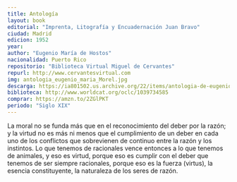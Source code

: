 ```yaml
---
title: Antología
layout: book
editorial: "Imprenta, Litografía y Encuadernación Juan Bravo"
ciudad: Madrid
edicion: 1952
year: 
author: "Eugenio María de Hostos"
nacionalidad: Puerto Rico
repositorio: "Biblioteca Virtual Miguel de Cervantes"
repurl: http://www.cervantesvirtual.com
img: antologia_eugenio_maria_Morel.jpg
descarga: https://ia801502.us.archive.org/22/items/antologia-de-eugenio-maria-de-hostos/Antolog%C3%ADa%20de%20Eugenio%20Mar%C3%ADa%20de%20Hostos.pdf
biblioteca: http://www.worldcat.org/oclc/1039734585
comprar: https://amzn.to/2ZGlPKT
periodo: "Siglo XIX"
---
```

 

La moral no se funda más que en el reconocimiento del deber por la razón; y la virtud no es más ni menos que el cumplimiento de un deber en cada uno de los conflictos que sobrevienen de continuo entre la razón y los instintos. Lo que tenemos de racionales vence entonces a lo que tenemos de animales, y eso es virtud, porque eso es cumplir con el deber que tenemos de ser siempre racionales, porque eso es la fuerza (virtus), la esencia constituyente, la naturaleza de los seres de razón.
